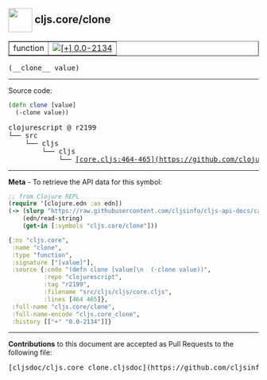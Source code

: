 ## <img width="48px" valign="middle" src="http://i.imgur.com/Hi20huC.png"> cljs.core/clone

 <table border="1">
<tr>

<td>function</td>
<td><a href="https://github.com/cljsinfo/cljs-api-docs/tree/0.0-2134"><img valign="middle" alt="[+] 0.0-2134" src="https://img.shields.io/badge/+-0.0--2134-lightgrey.svg"></a> </td>
</tr>
</table>

 <samp>
(__clone__ value)<br>
</samp>

---





Source code:

```clj
(defn clone [value]
  (-clone value))
```

 <pre>
clojurescript @ r2199
└── src
    └── cljs
        └── cljs
            └── <ins>[core.cljs:464-465](https://github.com/clojure/clojurescript/blob/r2199/src/cljs/cljs/core.cljs#L464-L465)</ins>
</pre>


---

__Meta__ - To retrieve the API data for this symbol:

```clj
;; from Clojure REPL
(require '[clojure.edn :as edn])
(-> (slurp "https://raw.githubusercontent.com/cljsinfo/cljs-api-docs/catalog/cljs-api.edn")
    (edn/read-string)
    (get-in [:symbols "cljs.core/clone"]))
```

```clj
{:ns "cljs.core",
 :name "clone",
 :type "function",
 :signature ["[value]"],
 :source {:code "(defn clone [value]\n  (-clone value))",
          :repo "clojurescript",
          :tag "r2199",
          :filename "src/cljs/cljs/core.cljs",
          :lines [464 465]},
 :full-name "cljs.core/clone",
 :full-name-encode "cljs.core_clone",
 :history [["+" "0.0-2134"]]}

```

---

__Contributions__ to this document are accepted as Pull Requests to the following file:

 <pre>
[cljsdoc/cljs.core_clone.cljsdoc](https://github.com/cljsinfo/cljs-api-docs/blob/master/cljsdoc/cljs.core_clone.cljsdoc)
</pre>

